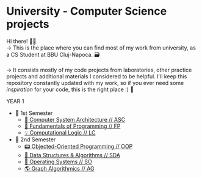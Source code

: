 # University - Computer Science projects

Hi there! 🧑‍💻
<br/> -> This is the place where you can find most of my work from university, as a CS Student at BBU Cluj-Napoca. 🗃️ <br/>
<br/> -> It consists mostly of my code projects from laboratories, other practice projects and additional materials I considered to be helpful. I'll keep this repository constantly updated with my work, so if you ever need some *inspiration* for your code, this is the right place :) 📍 <br/>

YEAR 1

<ul>
    <li> 📁 1st Semester
        <ul>
            <li>
                   <a href="https://github.com/tudormihaita/ubb-computer-science-projects/tree/university/1st%20Semester/Computer%20Systems%20Architecture">
                       💾 Computer System Architecture // ASC
                    </a>
                </li>
             <li>
                    <a href="https://github.com/tudormihaita/ubb-computer-science-projects/tree/university/1st%20Semester/Fundamentals%20of%20Programming">
                        👾 Fundamentals of Programming // FP
                    </a>
                </li>
            <li>
                    <a href="https://github.com/tudormihaita/ubb-computer-science-projects/tree/university/1st%20Semester/Computational%20Logic">
                        💡 Computational Logic //  LC
                    </a>
                </li>
         </ul>
      </li>
    <li> 📁 2nd Semester
        <ul>
                <li>
                    <a href="https://github.com/tudormihaita/ubb-computer-science-projects/tree/university/2nd%20Semester/Object%20Oriented%20Programming">
                       📟 Objected-Oriented Programming // OOP
                    </a>
                </li>
                 <li>
                    <a href="https://github.com/tudormihaita/ubb-computer-science-projects/tree/university/2nd%20Semester/Data%20Structures%20and%20Algorithms">
                       🤖 Data Structures & Algorithms // SDA
                    </a>
                </li>
                <li>
                    <a href="https://github.com/tudormihaita/ubb-computer-science-projects/tree/university/2nd%20Semester/Operating%20Systems">
                       📱 Operating Systems // SO
                    </a>
                </li>
                <li>
                    <a href="https://github.com/tudormihaita/ubb-computer-science-projects/tree/university/2nd%20Semester/Graph%20Algorithms">
                       🌎 Graph Algorithmics // AG
                    </a>
                </li>
        </ul>
    </li>
</ul>
